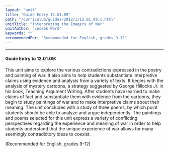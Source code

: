 ```yaml
---
layout: "unit"
title: "Guide Entry 12.01.09"
path: "/curriculum/guides/2012/1/12.01.09.x.html"
unitTitle: "Interpreting the Imagery of War"
unitAuthor: "Leszek Ward"
keywords: ""
recommendedFor: "Recommended for English, grades 9-12"
---
```

<body>
<hr/>
<h4>
Guide Entry to 12.01.09:
</h4>
<p>
This unit aims to explore the various contradictions expressed in the poetry and painting of war. It also aims to help students substantiate interpretive claims using evidence and analysis from a variety of texts.  It begins with the analysis of mystery cartoons, a strategy suggested by George Hillocks Jr. in his book, Teaching Argument Writing. After students have learned to make claims of fact and substantiate them with evidence from the cartoons, they begin to study paintings of war and to make interpretive claims about their meaning. The unit concludes with a study of three poems, by which point students should be able to analyze and argue independently. The paintings and poems selected for this unit express a variety of conflicting perspectives regarding the experience and meaning of war in order to help students understand that the unique experience of war allows for many seemingly contradictory ideas to coexist.
</p>
<p>
(Recommended for English, grades 9-12)
</p>
</body>
